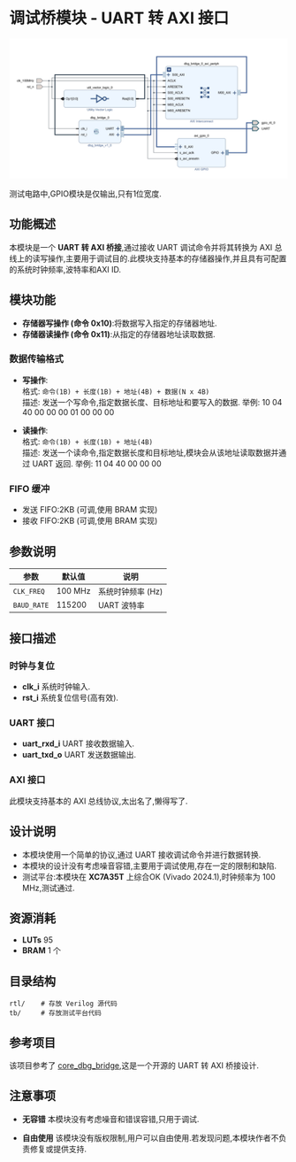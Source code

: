 # 调试桥模块 - UART 转 AXI 接口

![测试电路][1]

测试电路中,GPIO模块是仅输出,只有1位宽度.

## 功能概述
本模块是一个 **UART 转 AXI 桥接**,通过接收 UART 调试命令并将其转换为 AXI 总线上的读写操作,主要用于调试目的.此模块支持基本的存储器操作,并且具有可配置的系统时钟频率,波特率和AXI ID.

## 模块功能

- **存储器写操作 (命令 0x10)**:将数据写入指定的存储器地址.
- **存储器读操作 (命令 0x11)**:从指定的存储器地址读取数据.
  
### 数据传输格式

- **写操作**:  
  格式: `命令(1B) + 长度(1B) + 地址(4B) + 数据(N x 4B)`  
  描述: 发送一个写命令,指定数据长度、目标地址和要写入的数据.
  举例: 10 04 40 00 00 00 01 00 00 00

- **读操作**:  
  格式: `命令(1B) + 长度(1B) + 地址(4B)`  
  描述: 发送一个读命令,指定数据长度和目标地址,模块会从该地址读取数据并通过 UART 返回.
  举例: 11 04 40 00 00 00

### FIFO 缓冲
- 发送 FIFO:2KB (可调,使用 BRAM 实现)
- 接收 FIFO:2KB (可调,使用 BRAM 实现)

## 参数说明

| 参数         | 默认值        | 说明                               |
|--------------|---------------|------------------------------------|
| `CLK_FREQ`   | 100 MHz       | 系统时钟频率 (Hz)                  |
| `BAUD_RATE`  | 115200        | UART 波特率                        |

## 接口描述

### 时钟与复位
- **clk_i** 系统时钟输入.
- **rst_i** 系统复位信号(高有效).

### UART 接口
- **uart_rxd_i** UART 接收数据输入.
- **uart_txd_o** UART 发送数据输出.

### AXI 接口
此模块支持基本的 AXI 总线协议,太出名了,懒得写了.

## 设计说明

- 本模块使用一个简单的协议,通过 UART 接收调试命令并进行数据转换.
- 本模块的设计没有考虑噪音容错,主要用于调试使用,存在一定的限制和缺陷.
- 测试平台:本模块在 **XC7A35T** 上综合OK (Vivado 2024.1),时钟频率为 100 MHz,测试通过.

## 资源消耗

- **LUTs** 95
- **BRAM** 1 个

## 目录结构

```
rtl/    # 存放 Verilog 源代码
tb/     # 存放测试平台代码
```

## 参考项目

该项目参考了 [core_dbg_bridge](https://github.com/ultraembedded/core_dbg_bridge),这是一个开源的 UART 转 AXI 桥接设计.

## 注意事项

- **无容错** 本模块没有考虑噪音和错误容错,只用于调试.
- **自由使用** 该模块没有版权限制,用户可以自由使用.若发现问题,本模块作者不负责修复或提供支持.


  [1]: img/bd.png